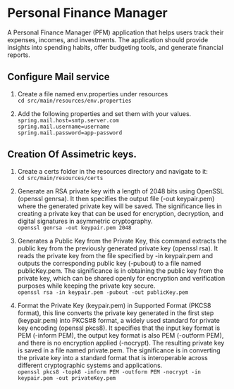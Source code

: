 # Personal Finance Manager
A Personal Finance Manager (PFM) application that helps users track their expenses, incomes, and investments. The application should provide insights into spending habits, offer budgeting tools, and generate financial reports.
## Configure Mail service
1. Create a file named env.properties under resources<br>
   `cd src/main/resources/env.properties` <br>

2. Add the following properties and set them with your values. <br>
   `spring.mail.host=smtp.server.com` <br>
   `spring.mail.username=username` <br>
   `spring.mail.password=app-password`<br>

## Creation Of Assimetric keys.

1.  Create a certs folder in the resources directory and navigate to it: <br>
   `cd src/main/resources/certs` <br>

2.  Generate an RSA private key with a length of 2048 bits using OpenSSL (openssl genrsa). It then specifies the output file (-out keypair.pem) where the generated private key will be saved. The significance lies in creating a private key that can be used for encryption, decryption, and digital signatures in asymmetric cryptography. <br> 
  `openssl genrsa -out keypair.pem 2048`<br>

3.   Generates a Public Key from the Private Key, this command extracts the public key from the previously generated private key (openssl rsa). It reads the private key from the file specified by -in keypair.pem and outputs the corresponding public key (-pubout) to a file named publicKey.pem. The significance is in obtaining the public key from the private key, which can be shared openly for encryption and verification purposes while keeping the private key secure. <br>
   `openssl rsa -in keypair.pem -pubout -out publicKey.pem` <br>

4.   Format the Private Key (keypair.pem) in Supported Format (PKCS8 format), this line converts the private key generated in the first step (keypair.pem) into PKCS#8 format, a widely used standard for private key encoding (openssl pkcs8). It specifies that the input key format is PEM (-inform PEM), the output key format is also PEM (-outform PEM), and there is no encryption applied (-nocrypt). The resulting private key is saved in a file named private.pem. The significance is in converting the private key into a standard format that is interoperable across different cryptographic systems and applications. <br>
   `openssl pkcs8 -topk8 -inform PEM -outform PEM -nocrypt -in keypair.pem -out privateKey.pem` <br>

  
